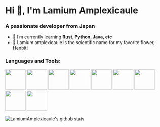 <h1>Hi 👋, I'm Lamium Amplexicaule</h1>
<h3>A passionate developer from Japan</h3>

- 🌱 I’m currently learning **Rust, Python, Java, etc**
- 🌸 Lamium amplexicaule is the scientific name for my favorite flower, Henbit!

<h3 align="left">Languages and Tools:</h3>
<p align="left">
  <img src="https://cdn.jsdelivr.net/gh/devicons/devicon/icons/java/java-original-wordmark.svg" width="64" height="64" />
  <img src="https://cdn.jsdelivr.net/gh/devicons/devicon/icons/intellij/intellij-original.svg" width="64" height="64" />
  <img src="https://cdn.jsdelivr.net/gh/devicons/devicon/icons/python/python-original-wordmark.svg" width="64" height="64" />
  <img src="https://cdn.jsdelivr.net/gh/devicons/devicon/icons/pytorch/pytorch-original.svg" width="64" height="64" />
  <img src="https://cdn.jsdelivr.net/gh/devicons/devicon/icons/pycharm/pycharm-original.svg" width="64" height="64" />
  <img src="https://cdn.jsdelivr.net/gh/devicons/devicon/icons/rust/rust-plain.svg" width="64" height="64" />
  <img src="https://cdn.jsdelivr.net/gh/devicons/devicon/icons/linux/linux-original.svg" width="64" height="64" />
  <img src="https://cdn.jsdelivr.net/gh/devicons/devicon/icons/apple/apple-original.svg" width="64" height="64" />
  <img src="https://cdn.jsdelivr.net/gh/devicons/devicon/icons/windows8/windows8-original.svg" width="64" height="64" />
</p>

![LamiumAmplexicaule's github stats](https://github-readme-stats.vercel.app/api?username=LamiumAmplexicaule&count_private=true)

<!-- ![](https://komarev.com/ghpvc/?username=LamiumAmplexicaule) -->

<!--
**LamiumAmplexicaule/LamiumAmplexicaule** is a ✨ _special_ ✨ repository because its `README.md` (this file) appears on your GitHub profile.

Here are some ideas to get you started:

- 🔭 I’m currently working on ...
- 🌱 I’m currently learning ...
- 👯 I’m looking to collaborate on ...
- 🤔 I’m looking for help with ...
- 💬 Ask me about ...
- 📫 How to reach me: ...
- 😄 Pronouns: ...
- ⚡ Fun fact: ...
-->

